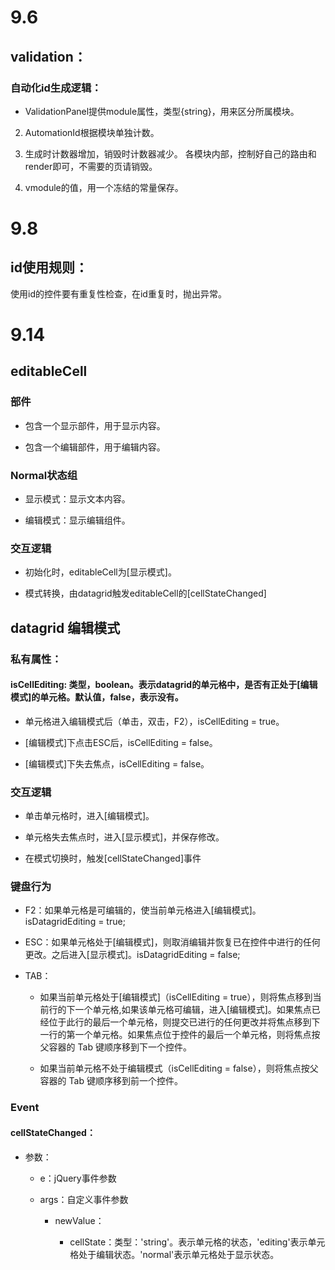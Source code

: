 
# 9.6


## validation：

### 自动化id生成逻辑：

* ValidationPanel提供module属性，类型{string}，用来区分所属模块。

2. AutomationId根据模块单独计数。

3. 生成时计数器增加，销毁时计数器减少。 各模块内部，控制好自己的路由和render即可，不需要的页请销毁。

4. vmodule的值，用一个冻结的常量保存。


# 9.8


## id使用规则：

使用id的控件要有重复性检查，在id重复时，抛出异常。



# 9.14

## editableCell

### 部件

* 包含一个显示部件，用于显示内容。

* 包含一个编辑部件，用于编辑内容。

### Normal状态组

* 显示模式：显示文本内容。

* 编辑模式：显示编辑组件。

### 交互逻辑

* 初始化时，editableCell为[显示模式]。

* 模式转换，由datagrid触发editableCell的[cellStateChanged]


## datagrid 编辑模式

### 私有属性：

#### isCellEditing: 类型，boolean。表示datagrid的单元格中，是否有正处于[编辑模式]的单元格。默认值，false，表示没有。

* 单元格进入编辑模式后（单击，双击，F2），isCellEditing = true。

* [编辑模式]下点击ESC后，isCellEditing = false。

* [编辑模式]下失去焦点，isCellEditing = false。

### 交互逻辑

* 单击单元格时，进入[编辑模式]。

* 单元格失去焦点时，进入[显示模式]，并保存修改。

* 在模式切换时，触发[cellStateChanged]事件

### 键盘行为

* F2：如果单元格是可编辑的，使当前单元格进入[编辑模式]。isDatagridEditing = true;

* ESC：如果单元格处于[编辑模式]，则取消编辑并恢复已在控件中进行的任何更改。之后进入[显示模式]。isDatagridEditing = false;

* TAB：

    * 如果当前单元格处于[编辑模式]（isCellEditing = true），则将焦点移到当前行的下一个单元格,如果该单元格可编辑，进入[编辑模式]。如果焦点已经位于此行的最后一个单元格，则提交已进行的任何更改并将焦点移到下一行的第一个单元格。如果焦点位于控件的最后一个单元格，则将焦点按父容器的 Tab 键顺序移到下一个控件。

    * 如果当前单元格不处于编辑模式（isCellEditing = false），则将焦点按父容器的 Tab 键顺序移到前一个控件。

### Event

#### cellStateChanged：

* 参数：
    
    * e：jQuery事件参数
    
    * args：自定义事件参数

        * newValue：
            
            * cellState：类型：'string'。表示单元格的状态，'editing'表示单元格处于编辑状态。'normal'表示单元格处于显示状态。
            



